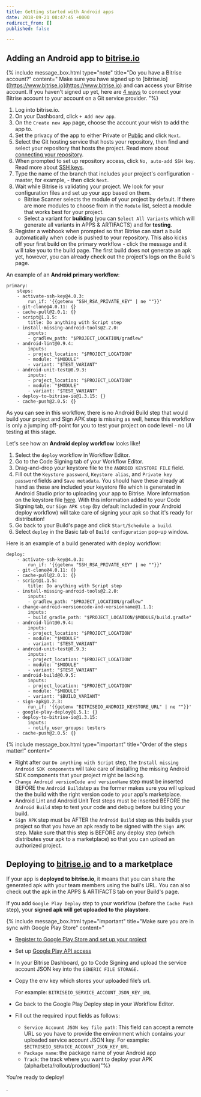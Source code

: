 ```yaml
---
title: Getting started with Android apps
date: 2018-09-21 08:47:45 +0000
redirect_from: []
published: false

---
```

## Adding an Android app to [bitrise.io](https://www.bitrise.io/)

{% include message_box.html type="note" title="Do you have a Bitrise account?" content=" Make sure you have signed up to \[bitrise.io\]([https://www.bitrise.io](https://www.bitrise.io) and can access your Bitrise account. If you haven't signed up yet, here are [4 ways](\[https://devcenter.bitrise.io/getting-started/index#signing-up-to-bitrise\]) to connect your Bitrise account to your account on a Git service provider. "%}

1. Log into bitrise.io.
2. On your Dashboard, click `+ Add new app`.
3. On the `Create new App` page, choose the account your wish to add the app to.
4. Set the privacy of the app to either Private or [Public](/getting-started/adding-a-new-app/public-apps) and click `Next`.
5. Select the Git hosting service that hosts your repository, then find and select your repository that hosts the project. Read more about [connecting your repository](/getting-started/adding-a-new-app/index/).
6. When prompted to set up repository access, click `No, auto-add SSH key`. Read more about [SSH keys](/getting-started/adding-a-new-app/setting-up-ssh-keys/).
7. Type the name of the branch that includes your project's configuration - master, for example, - then click `Next`.
8. Wait while Bitrise is validating your project. We look for your configuration files and set up your app based on them.
   * Bitrise Scanner selects the module of your project by default.  If there are more modules to choose from in the `Module` list, select a module that works best for your project.
   * Select a variant for **building** (you can `Select All Variants` which will generate all variants in APPS & ARTIFACTS) and for **testing**.
9. Register a webhook when prompted so that Bitrise can start a build automatically when code is pushed to your repository. This also kicks off your first build on the primary workflow - click the message and it will take you to the build page. The first build does not generate an apk yet, however, you can already check out the project's logs on the Build's page.

An example of an **Android primary workflow**:

    primary:
        steps:
        - activate-ssh-key@4.0.3:
            run_if: '{{getenv "SSH_RSA_PRIVATE_KEY" | ne ""}}'
        - git-clone@4.0.11: {}
        - cache-pull@2.0.1: {}
        - script@1.1.5:
            title: Do anything with Script step
        - install-missing-android-tools@2.2.0:
            inputs:
            - gradlew_path: "$PROJECT_LOCATION/gradlew"
        - android-lint@0.9.4:
            inputs:
            - project_location: "$PROJECT_LOCATION"
            - module: "$MODULE"
            - variant: "$TEST_VARIANT"
        - android-unit-test@0.9.3:
            inputs:
            - project_location: "$PROJECT_LOCATION"
            - module: "$MODULE"
            - variant: "$TEST_VARIANT"
        - deploy-to-bitrise-io@1.3.15: {}
        - cache-push@2.0.5: {}

As you can see in this workflow, there is no Android Build step that would build your project and Sign APK step is missing as well, hence this workflow is only a jumping off-point for you to test your project on code level - no UI testing at this stage.

Let's see how an **Android deploy workflow** looks like!

1. Select the `deploy` workflow in Workflow Editor.
2. Go to the Code Signing tab of your Workflow Editor.
3. Drag-and-drop your keystore file to the `ANDROID KEYSTORE FILE` field.
4. Fill out the `Keystore password`, `Keystore alias`, and `Private key password` fields and `Save metadata`. You should have these already at hand as these are included your keystore file which is generated in Android Studio prior to uploading your app to Bitrise. More information on the keystore file [here](https://developer.android.com/studio/publish/app-signing). With this information added to your Code Signing tab, our `Sign APK step` (by default included in your Android deploy workflow) will take care of signing your apk so that it's ready for distribution!
5. Go back to your Build's page and click `Start/Schedule a build`.
6. Select `deploy` in the Basic tab of `Build configuration` pop-up window.

Here is an example of a build generated with deploy workflow:

    deploy:
        - activate-ssh-key@4.0.3:
            run_if: '{{getenv "SSH_RSA_PRIVATE_KEY" | ne ""}}'
        - git-clone@4.0.11: {}
        - cache-pull@2.0.1: {}
        - script@1.1.5:
            title: Do anything with Script step
        - install-missing-android-tools@2.2.0:
            inputs:
            - gradlew_path: "$PROJECT_LOCATION/gradlew"
        - change-android-versioncode-and-versionname@1.1.1:
            inputs:
            - build_gradle_path: "$PROJECT_LOCATION/$MODULE/build.gradle"
        - android-lint@0.9.4:
            inputs:
            - project_location: "$PROJECT_LOCATION"
            - module: "$MODULE"
            - variant: "$TEST_VARIANT"
        - android-unit-test@0.9.3:
            inputs:
            - project_location: "$PROJECT_LOCATION"
            - module: "$MODULE"
            - variant: "$TEST_VARIANT"
        - android-build@0.9.5:
            inputs:
            - project_location: "$PROJECT_LOCATION"
            - module: "$MODULE"
            - variant: "$BUILD_VARIANT"
        - sign-apk@1.2.3:
            run_if: '{{getenv "BITRISEIO_ANDROID_KEYSTORE_URL" | ne ""}}'
        - google-play-deploy@1.5.1: {}
        - deploy-to-bitrise-io@1.3.15:
            inputs:
            - notify_user_groups: testers
        - cache-push@2.0.5: {}

{% include message_box.html type="important" title="Order of the steps matter!" content="

* Right after our `Do anything with Script` step, the `Install missing Android SDK components` will take care of installing the missing Android SDK components that your project might be lacking.
* `Change Android versionCode and versionName` step must be inserted BEFORE the `Android Build`step as the former makes sure you will upload the the build with the right version code to your app's marketplace.
* Android Lint and Android Unit Test steps must be inserted BEFORE the `Android Build` step to test your code and debug before building your build.
* `Sign APK` step must be AFTER the `Android Build` step as this builds your project so that you have an apk ready to be signed with the `Sign APK` step. Make sure that this step is BEFORE any deploy step (which distributes your apk to a marketplace) so that you can upload an authorized project.

## Deploying to [bitrise.io]() and to a marketplace

If your app is **deployed to bitrise.io**, it means that you can share the generated apk with your team members using the buil's URL. You can also check out the apk in the APPS & ARTIFACTS tab on your Build's page.

If you add `Google Play Deploy` step to your workflow (before the `Cache Push` step), your **signed apk will get uploaded to the playstore**. 

{% include message_box.html type="important" title="Make sure you are in sync with Google Play Store" content="

* [Register to Google Play Store and set up your project](/tutorials/deploy/android-deployment/#register-to-google-play-store-and-set-up-your-first-project)
* Set up [Google Play API access](/tutorials/deploy/android-deployment/#set-up-google-play-api-access)
*  In your Bitrise Dashboard, go to Code Signing and upload the service account JSON key into the `GENERIC FILE STORAGE.`
* Copy the env key which stores your uploaded file’s url.

  For example: `BITRISEIO_SERVICE_ACCOUNT_JSON_KEY_URL`
* Go back to the Google Play Deploy step in your Workflow Editor.
* Fill out the required input fields as follows:
  * `Service Account JSON key file path`:  This field can accept a remote URL so you have to provide the  environment which contains your uploaded service account JSON key. For example: `$BITRISEIO_SERVICE_ACCOUNT_JSON_KEY_URL`
  * `Package name`: the package name of your Android app
  * `Track`: the track where you want to deploy your APK (alpha/beta/rollout/production)"%}



You're ready to deploy!

.